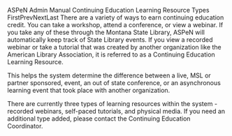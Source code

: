 ASPeN Admin Manual
Continuing Education Learning Resource Types
FirstPrevNextLast
There are a variety of ways to earn continuing education credit.  You can take a workshop, attend a conference, or view a webinar.  If you take any of these through the Montana State Library, ASPeN will automatically keep track of State Library events.  If you view a recorded webinar or take a tutorial that was created by another organization like the American Library Association, it is referred to as a Continuing Education Learning Resource.

This helps the system determine the difference between a live, MSL or partner sponsored, event, an out of state conference, or an asynchronous learning event that took place with another organization.

There are currently three types of learning resources within the system - recorded webinars, self-paced tutorials, and physical media.  If you need an additional type added, please contact the Continuing Education Coordinator.